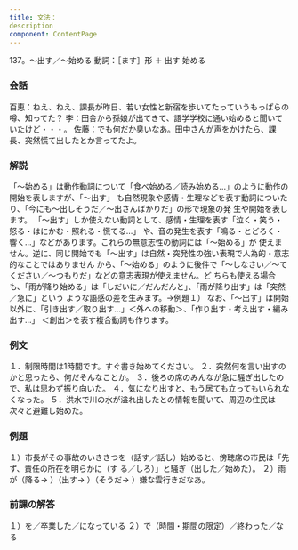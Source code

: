```yaml
---
title: 文法：
description
component: ContentPage
---
```



137。～出す／～始める
動詞：［ます］形 ＋ 出す
始める
### 会話
百恵：ねえ、ねえ、課長が昨日、若い女性と新宿を歩いてたっていうもっぱらの噂、知ってた？
李：田舎から孫娘が出てきて、語学学校に通い始めると聞いていたけど・・・。
佐藤：でも何だか臭いなあ。田中さんが声をかけたら、課長、突然慌て出したとか言ってたよ。
### 解説
「～始める」は動作動詞について「食べ始める／読み始める…」のように動作の開始を表しますが、「～出す」 も自然現象や感情・生理などを表す動詞についたり、「今にも～出しそうだ／～出さんばかりだ」の形で現象の発 生や開始を表します。
「～出す」しか使えない動詞として、感情・生理を表す「泣く・笑う・怒る・はにかむ・照れる・慌てる…」
や、音の発生を表す「鳴る・とどろく・響く…」などがあります。これらの無意志性の動詞には「～始める」が 使えません。逆に、同じ開始でも「～出す」は自然・突発性の強い表現で人為的・意志的なことではありません から、「～始める」のように後件で「～しなさい／～てください／～つもりだ」などの意志表現が使えません。ど ちらも使える場合も、「雨が降り始める」は「しだいに／だんだんと」、「雨が降り出す」は「突然／急に」という ような語感の差を生みます。→例題１）
なお、「～出す」は開始以外に、「引き出す／取り出す…」＜外への移動＞、「作り出す・考え出す・編み出す…」 ＜創出＞を表す複合動詞も作ります。
### 例文
１．制限時間は1時間です。すぐ書き始めてください。
２．突然何を言い出すのかと思ったら、何だそんなことか。
３．後ろの席のみんなが急に騒ぎ出したので、私は思わず振り向いた。
４．気になり出すと、もう居ても立ってもいられなくなった。
５．洪水で川の水が溢れ出したとの情報を聞いて、周辺の住民は次々と避難し始めた。
### 例題
１）市長がその事故のいきさつを（話す／話し）始めると、傍聴席の市民は「先ず、責任の所在を明らかに（す
る／しろ）」と騒ぎ（出した／始めた）。
２）雨が（降る→ ）（出す→ ）（そうだ→ ）嫌な雲行きだなあ。
### 前課の解答
１）を／卒業した／になっている
２）で（時間・期間の限定）／終わった／なる
